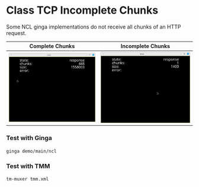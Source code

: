 # Class TCP Incomplete Chunks

Some NCL ginga implementations do not receive all chunks of an HTTP request.

| Complete Chunks | Incomplete Chunks |
| :-------------: | :---------------: |
![](https://github.com/gly-engine/third-party-issues/raw/refs/heads/main/screenshots/ginga-class-tcp-complete-chunks.png) | ![](https://github.com/gly-engine/third-party-issues/raw/refs/heads/main/screenshots/ginga-class-tcp-incomplete-chunks.png)

### Test with Ginga

```
ginga demo/main/ncl
```

### Test with TMM

```
tm-muxer tmm.xml
```
